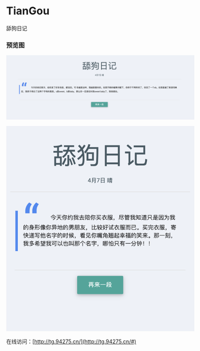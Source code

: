 # TianGou
舔狗日记

### 预览图

![舔狗日记PC](./preview/舔狗日记PC.png)

![舔狗日记](./preview/舔狗日记M.png)

在线访问：[http://tg.94275.cn/](http://tg.94275.cn/#)
